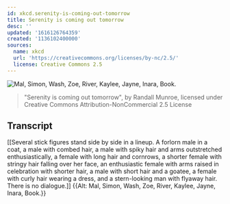 ```yaml
---
id: xkcd.serenity-is-coming-out-tomorrow
title: Serenity is coming out tomorrow
desc: ''
updated: '1616126764359'
created: '1136102400000'
sources:
  name: xkcd
  url: 'https://creativecommons.org/licenses/by-nc/2.5/'
  license: Creative Commons 2.5
---
```

![Mal, Simon, Wash, Zoe, River, Kaylee, Jayne, Inara, Book.](https://imgs.xkcd.com/comics/firefly.jpg)
> "Serenity is coming out tomorrow", by Randall Munroe, licensed under Creative Commons Attribution-NonCommercial 2.5 License

## Transcript
[[Several stick figures stand side by side in a lineup. A forlorn male in a coat, a male with combed hair, a male with spiky hair and arms outstretched enthusiastically, a female with long hair and cornrows, a shorter female with stringy hair falling over her face, an enthusiastic female with arms raised in celebration with shorter hair, a male with short hair and a goatee, a female with curly hair wearing a dress, and a stern-looking man with flyaway hair. There is no dialogue.]] 
{{Alt: Mal, Simon, Wash, Zoe, River, Kaylee, Jayne, Inara, Book.}}
